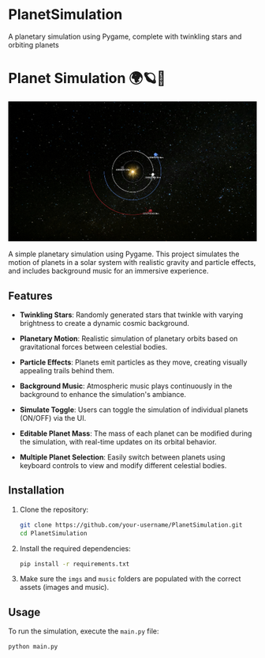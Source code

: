 # PlanetSimulation
A planetary simulation using Pygame, complete with twinkling stars and orbiting planets

# Planet Simulation 🌍🪐🌟

![Simulation Screenshot](imgs/screenshot.png)

A simple planetary simulation using Pygame. This project simulates the motion of planets in a solar system with realistic gravity and particle effects, and includes background music for an immersive experience.

## Features

- **Twinkling Stars**: Randomly generated stars that twinkle with varying brightness to create a dynamic cosmic background.
- **Planetary Motion**: Realistic simulation of planetary orbits based on gravitational forces between celestial bodies.
- **Particle Effects**: Planets emit particles as they move, creating visually appealing trails behind them.
- **Background Music**: Atmospheric music plays continuously in the background to enhance the simulation's ambiance.

- **Simulate Toggle**: Users can toggle the simulation of individual planets (ON/OFF) via the UI.
- **Editable Planet Mass**: The mass of each planet can be modified during the simulation, with real-time updates on its orbital behavior.
- **Multiple Planet Selection**: Easily switch between planets using keyboard controls to view and modify different celestial bodies.

## Installation

1. Clone the repository:

    ```bash
    git clone https://github.com/your-username/PlanetSimulation.git
    cd PlanetSimulation
    ```

2. Install the required dependencies:

    ```bash
    pip install -r requirements.txt
    ```

3. Make sure the `imgs` and `music` folders are populated with the correct assets (images and music).

## Usage

To run the simulation, execute the `main.py` file:

```bash
python main.py
